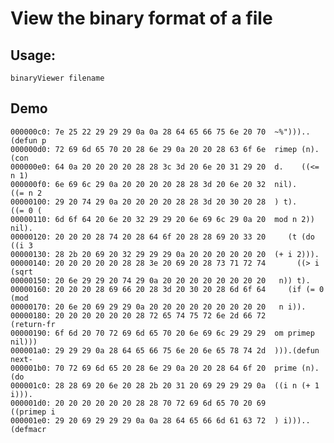 # View the binary format of a file
## Usage:

    binaryViewer filename
    
## Demo

    000000c0: 7e 25 22 29 29 29 0a 0a 28 64 65 66 75 6e 20 70  ~%")))..(defun p
	000000d0: 72 69 6d 65 70 20 28 6e 29 0a 20 20 28 63 6f 6e  rimep (n).  (con
	000000e0: 64 0a 20 20 20 20 28 28 3c 3d 20 6e 20 31 29 20  d.    ((<= n 1) 
	000000f0: 6e 69 6c 29 0a 20 20 20 20 28 28 3d 20 6e 20 32  nil).    ((= n 2
	00000100: 29 20 74 29 0a 20 20 20 20 28 28 3d 20 30 20 28  ) t).    ((= 0 (
	00000110: 6d 6f 64 20 6e 20 32 29 29 20 6e 69 6c 29 0a 20  mod n 2)) nil). 
	00000120: 20 20 20 28 74 20 28 64 6f 20 28 28 69 20 33 20     (t (do ((i 3 
	00000130: 28 2b 20 69 20 32 29 29 29 0a 20 20 20 20 20 20  (+ i 2))).      
	00000140: 20 20 20 20 20 28 28 3e 20 69 20 28 73 71 72 74       ((> i (sqrt
	00000150: 20 6e 29 29 20 74 29 0a 20 20 20 20 20 20 20 20   n)) t).        
	00000160: 20 20 20 28 69 66 20 28 3d 20 30 20 28 6d 6f 64     (if (= 0 (mod
	00000170: 20 6e 20 69 29 29 0a 20 20 20 20 20 20 20 20 20   n i)).         
	00000180: 20 20 20 20 20 20 28 72 65 74 75 72 6e 2d 66 72        (return-fr
	00000190: 6f 6d 20 70 72 69 6d 65 70 20 6e 69 6c 29 29 29  om primep nil)))
	000001a0: 29 29 29 0a 28 64 65 66 75 6e 20 6e 65 78 74 2d  ))).(defun next-
	000001b0: 70 72 69 6d 65 20 28 6e 29 0a 20 20 28 64 6f 20  prime (n).  (do 
	000001c0: 28 28 69 20 6e 20 28 2b 20 31 20 69 29 29 29 0a  ((i n (+ 1 i))).
	000001d0: 20 20 20 20 20 20 28 28 70 72 69 6d 65 70 20 69        ((primep i
	000001e0: 29 20 69 29 29 29 0a 0a 28 64 65 66 6d 61 63 72  ) i)))..(defmacr

